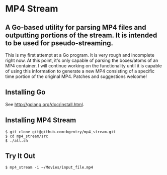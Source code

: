# MP4 Stream
## A Go-based utility for parsing MP4 files and outputting portions of the stream. It is intended to be used for pseudo-streaming.

This is my first attempt at a Go program. It is very rough and incomplete right now. At this point, it's only capable of parsing the boxes/atoms of an MP4 container. I will continue working on the functionality until it is capable of using this information to generate a new MP4 consisting of a specific time portion of the original MP4. Patches and suggestions welcome!

## Installing Go

See <http://golang.org/doc/install.html>.

## Installing MP4 Stream

    $ git clone git@github.com:bgentry/mp4_stream.git
    $ cd mp4_stream/src
    $ ./all.sh

## Try It Out

    $ mp4_stream -i ~/Movies/input_file.mp4


